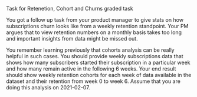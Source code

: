 Task for Retenetion, Cohort and Churns graded task

You got a follow up task from your product manager to give stats on how subscriptions churn looks 
like from a weekly retention standpoint. Your PM argues that to view retention numbers on a monthly
basis takes too long and important insights from data might be missed out.

You remember learning previously that cohorts analysis can be really helpful in such cases. 
You should provide weekly subscriptions data that shows how many subscribers started their 
subscription in a particular week and how many remain active in the following 6 weeks.
Your end result should show weekly retention cohorts for each week of data available 
in the dataset and their retention from week 0 to week 6. Assume that you are doing this analysis on 2021-02-07.

